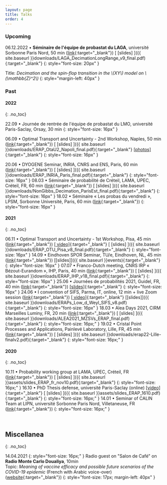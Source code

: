 ```yaml
---
layout: page
title: Talks
order: 4
---
```


<!--- TOC
{:toc}


### Upcoming

07/07/2021 - **Franco-Dutch meeting, CNRS International Research Project "Bézout-Eurandom"**, Amphithéâtre Hermite, [Institut Henri Poincaré](http://www.ihp.fr/){:target="_blank"}, Paris ([link](https://perso.math.u-pem.fr/le_ny.arnaud/PreliminaryProgramIHP-July-Bezout-TUe-V14.pdf){:target="_blank"}). 40 min
{: style="font-size: 20px" }

_On the phase diagram of Euclidean Random Assignment Problems at low dimensions_
{: style="margin-left: 40px" }

<!--[slides <i class="fa fa-file-pdf-o" aria-hidden="true"></i>]({{ site.baseurl }}events){:target="_blank"}
{: style="margin-left: 40px" }
s

-->


### Upcoming

06.12.2022 &#x2022; **Séminaire de l'équipe de probastat du LAGA**, université Sorbonne Paris Nord, 50 min ([link](https://www.math.univ-paris13.fr/laga/index.php/fr/ps/seminaires){:target="_blank"})  [ [slides] ]({{ site.baseurl }}downloads/LAGA_DecimationLongRange_v9_final.pdf){:target="_blank"}
{: style="font-size: 20px" }


Title: _Decimation and the spin-flop transition in the \\(XY\\) model on \\(\mathbb{Z}^2\\)_
{: style="margin-left: 40px" }





### Past

#### 2022
{: .no_toc}

22.09 &#x2022; Journée de rentrée de l'équipe de probastat du LMO, université Paris-Saclay, Orsay, 30 min
{: style="font-size: 16px" }

06.09 &#x2022; Optimal Transport and Uncertainty - 2nd Workshop, Naples, 50 min ([link](https://sites.google.com/view/otau2){:target="_blank"}) [ [slides] ]({{ site.baseurl }}downloads/ERAP_OtaU2_Napoli_final.pdf){:target="_blank"} [ [photos] ](https://sites.google.com/view/otau2/photos){:target="_blank"}
{: style="font-size: 16px" }


<!--Title: _Lattice Helmholtz decomposition in a two-dimensional ERAP_. 50 min [ [slides] ]({{ site.baseurl }}downloads/ERAP_OtaU2_Napoli_final.pdf){:target="_blank"}
{: style="margin-left: 40px" }
-->
20.06 &#x2022; DYOGENE Seminar, INRIA, CNRS and ENS, Paris, 60 min ([link](https://www.di.ens.fr/dyogene/index.html){:target="_blank"}) [ [slides] ]({{ site.baseurl }}downloads/ERAP_INRIA_Paris_final.pdf){:target="_blank"}
{: style="font-size: 16px" }
08.03 &#x2022; Séminaire de probabilité de Créteil, LAMA, UPEC, Créteil, FR, 60 min ([link](https://lama.u-pem.fr/evenements/seminaire/groupe_de_travail_probabilites/decimation_dans_les_modeles_dising_et_xy_a_d_2){:target="_blank"}) [ [slides] ]({{ site.baseurl }}downloads/NonGibbs_Decimation_ParisEst_final.pdf){:target="_blank"}
{: style="font-size: 16px" }
18.02 &#x2022; Séminaire &#171; Les probas du vendredi &#187;, LPSM, Sorbonne Université, Paris, 60 min ([link](https://www.lpsm.paris/seminaires/probasduvendredi/index/#b6-50){:target="_blank"})
{: style="font-size: 16px" }

#### 2021
{: .no_toc}

06.11 &#x2022; Optimal Transport and Uncertainty - 1st Workshop, Pisa, 45 min ([link](https://indico.cs.dm.unipi.it/event/12/){:target="_blank"}) [[<i class="fa fa-youtube fa-align-center-1x" aria-hidden="true"></i> video]](https://drive.google.com/file/d/10wfRI0MZS2UnDIAGcq3a9AQJT9DSQGwe/view){:target="_blank"} [ [slides] ]({{ site.baseurl }}downloads/ERAP_OTU_Pisa_v8_final.pdf){:target="_blank"}
{: style="font-size: 16px" }
14.09 &#x2022; Eindhoven SPOR Seminar, TU/e, Eindhoven, NL, 45 min ([link](https://www.eurandom.tue.nl/eindhoven-spor-seminar/){:target="_blank"}) [[slides]]({{ site.baseurl }}events){:target="_blank"}
{: style="font-size: 16px" }
07.07 &#x2022; Franco-Dutch meeting, CNRS IRP &#171; Bézout-Eurandom &#187;, IHP, Paris, 40 min ([link](https://perso.math.u-pem.fr/le_ny.arnaud/PreliminaryProgramIHP-July-Bezout-TUe-V14.pdf){:target="_blank"}) [ [slides] ]({{ site.baseurl }}downloads/ERAP_IHP_v18_final.pdf){:target="_blank"}
{: style="font-size: 16px" }
25.06 &#x2022;  Journées de probabilités 2021, Guidel, FR, 40 min ([link](https://journees-probabilites.univ-rennes1.fr/programme.htm){:target="_blank"}) [[slides]](https://journees-probabilites.univ-rennes1.fr/exposes/D%27Achille.pdf){:target="_blank"}
{: style="font-size: 16px" }
24.06 &#x2022; I convention of SIFS, Parma, IT, online, 12 min + live Zoom session ([link](http://www.fisicastatistica.unipr.it/conf/PARMA2021/welcome.php){:target="_blank"}) [[<i class="fa fa-youtube fa-align-center-1x" aria-hidden="true"></i> video]](https://www.youtube.com/watch?v=4RcOiW20C_E){:target="_blank"} [[slides]]({{ site.baseurl }}downloads/ERAPs_Low_d_Weyl_SIFS_v8.pdf){:target="_blank"}
{: style="font-size: 16px" }
18.03 &#x2022; Alea Days 2021, CIRM Marseilles Luminy, FR, 20 min ([link](https://gt-alea.math.cnrs.fr/alea2021/){:target="_blank"}) [ [slides] ]({{ site.baseurl }}downloads/ALEA2021_MZSVs_ERAP_final.pdf){:target="_blank"}
{: style="font-size: 16px;" }
19.02 &#x2022; Cristal Point Processes and Applications, Painlevé Laboratory, Lille, FR, 45 min ([link](http://seminaire.univ-lille1.fr/node/544){:target="_blank"}) [ [slides] ]({{ site.baseurl }}downloads/erap22-Lille-finalv2.pdf){:target="_blank"}
{: style="font-size: 16px;" }

#### 2020
{: .no_toc}

10.11 &#x2022; Probability working group at LAMA, UPEC, Créteil, FR ([link](https://lama.u-pem.fr/evenements/seminaire/groupe_de_travail_probabilites/le_probleme_dassignation_aleatoire_euclidienne){:target="_blank"}) [ [slides] ]({{ site.baseurl }}assets/slides_ERAP_fr_nov10.pdf){:target="_blank"}
{: style="font-size: 16px;" }
16.10 &#x2022; PhD Thesis defense, université Paris-Saclay (online) [ [video] ](https://eu.bbcollab.com/recording/e2afdc2198204451bd3bf8c7de4f1ec7){:target="_blank"} [ [slides] ]({{ site.baseurl }}assets/slides_ERAP_1610.pdf){:target="_blank"}
{: style="font-size: 16px;" }
14.01 &#x2022; Seminar of CALIN Team at LIPN, université Sorbonne Paris Nord, Villetaneuse, FR ([link](https://lipn.univ-paris13.fr/~banderier/Seminaires/){:target="_blank"})
{: style="font-size: 16px;" }



<!--

20.06 &#x2022; DYOGENE Seminar, INRIA, CNRS and ENS, Paris ([link](https://www.di.ens.fr/dyogene/index.html){:target="_blank"}). 60 min
{: style="font-size: 16px" }

Title: _Back and forth between the beta distribution and edge stochastic domination in ERAPs_, [slides <i class="fa fa-file-pdf-o" aria-hidden="true"></i>]({{ site.baseurl }}downloads/ERAP_INRIA_Paris_final.pdf){:target="_blank"}
{: style="font-size: 17px; margin-left: 40px" }


08.03 &#x2022; Séminaire de probabilité de Créteil, LAMA, université Paris-Est Créteil, FR ([link](https://lama.u-pem.fr/evenements/seminaire/groupe_de_travail_probabilites/decimation_dans_les_modeles_dising_et_xy_a_d_2){:target="_blank"}). 60 min
{: style="font-size: 16px" }
_Décimation dans les modèles d'Ising et \\( XY \\) à \\(d \leq 2\\)_, [slides <i class="fa fa-file-pdf-o" aria-hidden="true"></i>]({{ site.baseurl }}downloads/NonGibbs_Decimation_ParisEst_final.pdf){:target="_blank"}
{: style="font-size: 17px; margin-left: 40px" }


18.02 - Les probas du vendredi, LPSM, Sorbonne Université, Paris ([link](https://www.lpsm.paris/agenda/seminaires-gdt/les-probas-du-vendredi/matte-dachille-erap-du-pont-brownien-%C3%A0-la-fonction-theta_4-de-jacobi/){:target="_blank"}). 60 min
{: style="font-size: 16px" }
_ERAP : du pont brownien à la fonction \\(\vartheta_4\\) de Jacobi_
{: style="font-size: 17px; margin-left: 40px" }


#### 2021
{: .no_toc}

26.11 &#x2022; Optimal Transport and Uncertainty, Pisa, IT, ([link](https://indico.cs.dm.unipi.it/event/12/){:target="_blank"}). 45 min
{: style="font-size: 16px" }
_Euclidean Random Assignment Problems, old and new_, [<i class="fa fa-youtube fa-align-center-1x" aria-hidden="true"></i> video](https://drive.google.com/file/d/10wfRI0MZS2UnDIAGcq3a9AQJT9DSQGwe/view){:target="_blank"}, [slides <i class="fa fa-file-pdf-o" aria-hidden="true"></i>]({{ site.baseurl }}downloads/ERAP_OTU_Pisa_v8_final.pdf){:target="_blank"}
{: style="font-size: 17px; margin-left: 40px" }

14.09 &#x2022; Eindhoven SPOR Seminar, TU/e, Eindhoven, NL, ([link](https://www.eurandom.tue.nl/eindhoven-spor-seminar/){:target="_blank"}). 45 min
{: style="font-size: 16px" }
_One dimensional ERAPs: anomalous scaling and critical hyperbolae_, [slides <i class="fa fa-file-pdf-o" aria-hidden="true"></i>]({{ site.baseurl }}events){:target="_blank"}
{: style="font-size: 17px; margin-left: 40px" }


07.07 &#x2022; Franco-Dutch meeting, CNRS IRP "Bézout-Eurandom", [Institut Henri Poincaré](http://www.ihp.fr/){:target="_blank"}, Paris ([link](https://perso.math.u-pem.fr/le_ny.arnaud/PreliminaryProgramIHP-July-Bezout-TUe-V14.pdf){:target="_blank"}). 40 min
{: style="font-size: 16px" }
_On the phase diagram of Euclidean Random Assignment Problems at low dimensions_, [slides <i class="fa fa-file-pdf-o" aria-hidden="true"></i>]({{ site.baseurl }}downloads/ERAP_IHP_v18_final.pdf){:target="_blank"}
{: style="font-size: 17px; margin-left: 40px" }

25.06 &#x2022;  Journées de probabilités 2021, Guidel, FR, ([link](https://journees-probabilites.univ-rennes1.fr/programme.htm){:target="_blank"}). 40 min
{: style="font-size: 16px" }
_Euclidean Random Assignment Problems: origin, state of the art and some open problems in one dimension_, [slides <i class="fa fa-file-pdf-o" aria-hidden="true"></i>](https://journees-probabilites.univ-rennes1.fr/exposes/D%27Achille.pdf){:target="_blank"}
{: style="font-size: 17px; margin-left: 40px" }


24.06 &#x2022; I convention of SIFS, Parma, IT, ([link](http://www.fisicastatistica.unipr.it/conf/PARMA2021/welcome.php){:target="_blank"}). 12 min + live Zoom session
{: style="font-size: 16px" }
_Consequences of Weyl's law in low-dimensional Euclidean Random Assignment Problems_ <br/> [<i class="fa fa-youtube fa-align-center-1x" aria-hidden="true"></i> video](https://www.youtube.com/watch?v=4RcOiW20C_E){:target="_blank"}, [slides <i class="fa fa-file-pdf-o" aria-hidden="true"></i>]({{ site.baseurl }}downloads/ERAPs_Low_d_Weyl_SIFS_v8.pdf){:target="_blank"}
{: style="font-size: 17px; margin-left: 40px" }

18.03 &#x2022; Alea Days 2021, Centre International de Rencontres Mathématiques - Marseilles Luminy, ([link](https://gt-alea.math.cnrs.fr/alea2021/){:target="_blank"}) 20 min
{: style="font-size: 16px;" }
_Multiple \\(\zeta^*\\) values in the one dimensional ERAP with stretched-exponentially distributed points_<br/> <a href="{{  site.baseurl }}downloads/ALEA2021_MZSVs_ERAP_final.pdf" target="\_blank">slides <i class="fa fa-file-pdf-o" aria-hidden="true"></i></a>
{: style="font-size: 17px; margin-left: 40px" }


19.02 &#x2022; Cristal Point Processes and Applications, Painlevé Laboratory, université de Lille, ([link](http://seminaire.univ-lille1.fr/node/544){:target="_blank"}), 45 min
{: style="font-size: 16px;" }
_Différences d'énergie asymptotique dans l'ERAP sur des variétés bidimensionnelles_, <a href="{{  site.baseurl }}downloads/erap22-Lille-finalv2.pdf" target="\_blank">slides <i class="fa fa-file-pdf-o" aria-hidden="true"></i></a>
{: style="font-size: 17px; margin-left: 40px" }



#### 2020
{: .no_toc}

10.11 &#x2022; Probability working group at LAMA, université Paris-Est Créteil, ([link](https://lama.u-pem.fr/evenements/seminaire/groupe_de_travail_probabilites/le_probleme_dassignation_aleatoire_euclidienne){:target="_blank"}). 45 min
{: style="font-size: 16px;" }
_Le problème d'assignation aléatoire euclidienne: état de l'art et quelques problèmes ouverts en dimension \\(d \leq 2 \\)_, <a href="{{  site.baseurl }}assets/slides_ERAP_fr_nov10.pdf" target="\_blank">slides <i class="fa fa-file-pdf-o" aria-hidden="true"></i></a>
{: style="font-size: 17px; margin-left: 40px" }

16.10 &#x2022; PhD thesis defense, université Paris-Saclay. 45 min
{: style="font-size: 16px;" }
_Statistical properties of the Euclidean random assignment problem_, ([video](https://eu.bbcollab.com/recording/e2afdc2198204451bd3bf8c7de4f1ec7){:target="_blank"} + <a href="{{  site.baseurl }}assets/slides_ERAP_1610.pdf" target="\_blank">slides <i class="fa fa-file-pdf-o" aria-hidden="true"></i></a>)
{: style="font-size: 17px; margin-left: 40px" }


14.01 &#x2022; Seminar of CALIN Team at LIPN, université Sorbonne Paris Nord, ([link](https://lipn.univ-paris13.fr/~banderier/Seminaires/){:target="_blank"}). 45 min
{: style="font-size: 16px;" }
_Le problème d'assignation aléatoire euclidienne: état de l'art et quelques résultats récents en dimension \\(d=1\\)_
{: style="font-size: 17px; margin-left: 40px" }

-->
<br/>

## Miscellanea
{: .no_toc}

14.04.2021
{: style="font-size: 16px;" }
 Radio guest on "Salon de Café" on **Radio Monte Carlo Doualiya**, 10min <br/> Topic: _Meaning of vaccine efficacy and possible future scenarios of the COVID-19 epidemic_ (French with Arabic voice-over) ([website](https://mc-d.co/1b5W){:target="_blank"})
 {: style="font-size: 17px; margin-left: 40px" }

 <br/>
